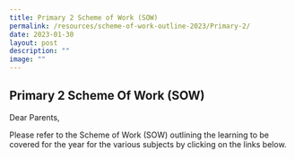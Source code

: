 ```yaml
---
title: Primary 2 Scheme of Work (SOW)
permalink: /resources/scheme-of-work-outline-2023/Primary-2/
date: 2023-01-30
layout: post
description: ""
image: ""
---
```

## Primary 2 Scheme Of Work (SOW)

Dear Parents,

Please refer to the Scheme of Work (SOW) outlining the learning to be covered for the year for the various subjects by clicking on the links below.
